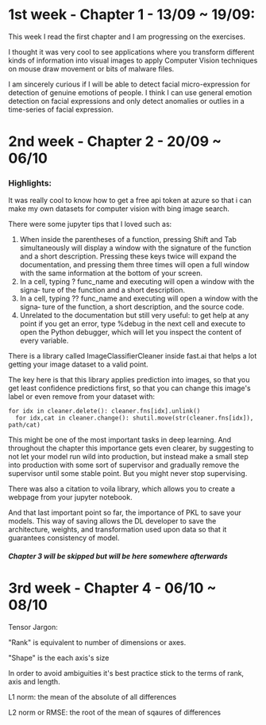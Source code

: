 # 1st week - Chapter 1 - 13/09 ~ 19/09:

This week I read the first chapter and I am progressing on the exercises.

I thought it was very cool to see applications where you transform different kinds of information into visual images to apply Computer Vision techniques on
mouse draw movement or bits of malware files.

I am sincerely curious if I will be able to detect facial micro-expression for detection of genuine emotions of people. I think I can use general emotion detection
on facial expressions and only detect anomalies or outlies in a time-series of facial expression.

# 2nd week - Chapter 2 - 20/09 ~ 06/10

### Highlights:
It was really cool to know how to get a free api token at azure so that i can make my own datasets for computer vision with bing image search.

There were some jupyter tips that I loved such as:
1. When inside the parentheses of a function, pressing Shift and Tab simultaneously
will display a window with the signature of the function and a short description.
Pressing these keys twice will expand the documentation, and pressing them
three times will open a full window with the same information at the bottom of
your screen. 
2. In a cell, typing ? func_name and executing will open a window with the signa‐
ture of the function and a short description.
3. In a cell, typing ?? func_name and executing will open a window with the signa‐
ture of the function, a short description, and the source code.
4. Unrelated to the documentation but still very useful: to get help at any point if
you get an error, type %debug in the next cell and execute to open the Python
debugger, which will let you inspect the content of every variable.

There is a library called ImageClassifierCleaner inside fast.ai that helps a lot getting your image dataset to a valid point.

The key here is that this library applies prediction into images, so that you get least confidence predictions first, so that you can change this image's label or even remove from your dataset with:
```
for idx in cleaner.delete(): cleaner.fns[idx].unlink()
  for idx,cat in cleaner.change(): shutil.move(str(cleaner.fns[idx]), path/cat)
```
This might be one of the most important tasks in deep learning. And throughout the chapter this importance gets even clearer, by suggesting to not let your model run wild into production, but instead make a small step into production with some sort of supervisor and gradually remove the supervisor until some stable point. But you might never stop supervising.

There was also a citation to voila library, which allows you to create a webpage from your jupyter notebook.

And that last important point so far, the importance of PKL to save your models. This way of saving allows the DL developer to save the architecture, weights, and transformation used upon data so that it guarantees consistency of model.

##### Chapter 3 will be skipped but will be here somewhere afterwards
# 3rd week - Chapter 4 - 06/10 ~ 08/10

Tensor Jargon:

"Rank" is equivalent to number of dimensions or axes.

"Shape" is the each axis's size

In order to avoid ambiguities it's best practice stick to the terms of rank, axis and length.

L1 norm: the mean of the absolute of all differences

L2 norm or RMSE: the root of the mean of sqaures of differences
